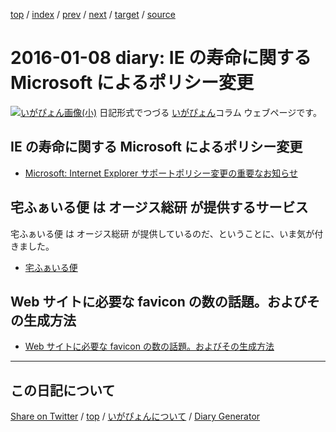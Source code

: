 [top](https://igapyon.github.io/diary/) 
 / [index](https://igapyon.github.io/diary/2016/index.html) 
 / [prev](https://igapyon.github.io/diary/2016/ig160107.html) 
 / [next](https://igapyon.github.io/diary/2016/ig160110.html) 
 / [target](https://igapyon.github.io/diary/2016/ig160108.html) 
 / [source](https://github.com/igapyon/diary/blob/gh-pages/2016/ig160108.html.src.md) 

2016-01-08 diary: IE の寿命に関する Microsoft によるポリシー変更
=====================================================================================================
[![いがぴょん画像(小)](https://igapyon.github.io/diary/images/iga200306s.jpg "いがぴょん")](https://igapyon.github.io/diary/memo/memoigapyon.html) 日記形式でつづる [いがぴょん](https://igapyon.github.io/diary/memo/memoigapyon.html)コラム ウェブページです。

## IE の寿命に関する Microsoft によるポリシー変更


* [Microsoft: Internet Explorer サポートポリシー変更の重要なお知らせ](https://www.microsoft.com/ja-jp/windows/lifecycle/iesupport/)



## 宅ふぁいる便 は オージス総研 が提供するサービス

宅ふぁいる便 は オージス総研 が提供しているのだ、ということに、いま気が付きました。

* [宅ふぁいる便](https://www.filesend.to/)



## Web サイトに必要な favicon の数の話題。およびその生成方法


* [Web サイトに必要な favicon の数の話題。およびその生成方法](http://itexp.hateblo.jp/entry/website-needs-21-favicons)



----------------------------------------------------------------------------------------------------

## この日記について

[Share on Twitter](https://twitter.com/intent/tweet?hashtags=igapyon%2Cdiary%2C%E3%81%84%E3%81%8C%E3%81%B4%E3%82%87%E3%82%93&text=IE+%E3%81%AE%E5%AF%BF%E5%91%BD%E3%81%AB%E9%96%A2%E3%81%99%E3%82%8B+Microsoft+%E3%81%AB%E3%82%88%E3%82%8B%E3%83%9D%E3%83%AA%E3%82%B7%E3%83%BC%E5%A4%89%E6%9B%B4&url=https%3A%2F%2Figapyon.github.io%2Fdiary%2F2016%2Fig160108.html) / [top](../index.html/) / [いがぴょんについて](https://igapyon.github.io/diary/memo/memoigapyon.html) / [Diary Generator](https://github.com/igapyon/igapyonv3)
